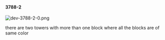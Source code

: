 #### 3788-2
![dev-3788-2-0.png](https://github.com/lil-lab/nlvr/raw/master/nlvr/dev/images/2/dev-3788-2-0.png "dev-3788-2-0.png")

there are two towers with more than one block where all the blocks are of same color